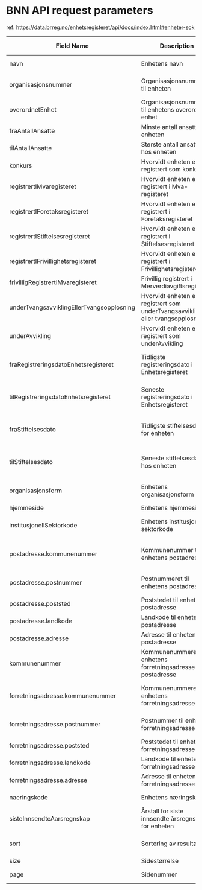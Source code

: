 # BNN API request parameters

ref: <https://data.brreg.no/enhetsregisteret/api/docs/index.html#enheter-sok>

| Field Name                                 | Description                                           | Data Type                | Notes |
| ------------------------------------------ | ----------------------------------------------------- | ------------------------ | ----- |
| navn                                       | Enhetens navn                                         | String                   | Fritekst på 1 til 180 tegn |
| organisasjonsnummer                        | Organisasjonsnummeret til enheten                     | String                   | Kommaseparert liste med organisasjonsnummer |
| overordnetEnhet                            | Organisasjonsnummeret til enhetens overordnede enhet   | String                   | Streng med 9 siffer |
| fraAntallAnsatte                           | Minste antall ansatte hos enheten                     | Int                      | Tall må være 0, 1 eller større enn 4 |
| tilAntallAnsatte                           | Største antall ansatte hos enheten                    | Int                      | Tall må være 0, 4, eller over 4 |
| konkurs                                    | Hvorvidt enheten er registrert som konkurs            | Boolean                  | true/false |
| registrertIMvaregisteret                   | Hvorvidt enheten er registrert i Mva-registeret       | Boolean                  | true/false |
| registrertIForetaksregisteret              | Hvorvidt enheten er registrert i Foretaksregisteret   | Boolean                  | true/false |
| registrertIStiftelsesregisteret            | Hvorvidt enheten er registrert i Stiftelsesregisteret | Boolean                  | true/false |
| registrertIFrivillighetsregisteret         | Hvorvidt enheten er registrert i Frivillighetsregisteret | Boolean                | true/false |
| frivilligRegistrertIMvaregisteret          | Frivillig registrert i Merverdiavgiftsregisteret      | String                   | Kommaseparert liste med beskrivelser |
| underTvangsavviklingEllerTvangsopplosning  | Hvorvidt enheten er registrert som underTvangsavvikling eller tvangsopplosning | Boolean | true/false |
| underAvvikling                             | Hvorvidt enheten er registrert som underAvvikling      | Boolean                  | true/false |
| fraRegistreringsdatoEnhetsregisteret        | Tidligste registreringsdato i Enhetsregisteret         | String (yyyy-MM-dd)      | Dato (ISO-8601): yyyy-MM-dd |
| tilRegistreringsdatoEnhetsregisteret        | Seneste registreringsdato i Enhetsregisteret           | String (yyyy-MM-dd)      | Dato (ISO-8601): yyyy-MM-dd |
| fraStiftelsesdato                          | Tidligste stiftelsesdato for enheten                   | String (yyyy-MM-dd)      | Dato (ISO-8601): yyyy-MM-dd |
| tilStiftelsesdato                          | Seneste stiftelsesdato hos enheten                     | String (yyyy-MM-dd)      | Dato (ISO-8601): yyyy-MM-dd |
| organisasjonsform                          | Enhetens organisasjonsform                            | String                   | Kommaseparert liste med organisajonsformer |
| hjemmeside                                 | Enhetens hjemmeside                                   | String                   | Fritekst |
| institusjonellSektorkode                    | Enhetens institusjonelle sektorkode                    | String                   | Kommaseparert liste med sektorkoder på 4 siffer |
| postadresse.kommunenummer                   | Kommunenummer til enhetens postadresse                 | String                   | Kommaseparert liste med kommunenummer på 4 siffer |
| postadresse.postnummer                      | Postnummeret til enhetens postadresse                  | String                   | Kommaseparert liste med postnummer på 4 siffer |
| postadresse.poststed                        | Poststedet til enhetens postadresse                    | String                   | Fritekst |
| postadresse.landkode                        | Landkode til enhetens postadresse                      | String                   | Kommaseparert liste med landkoder |
| postadresse.adresse                         | Adresse til enhetens postadresse                       | String                   | Kommaseparert liste med adresser |
| kommunenummer                              | Kommunenummeret til enhetens forretningsadresse eller postadresse | String          | Kommaseparert liste med kommunenummer på 4 siffer |
| forretningsadresse.kommunenummer            | Kommunenummeret til enhetens forretningsadresse         | String                   | Kommaseparert liste med kommunenummer på 4 siffer |
| forretningsadresse.postnummer               | Postnummer til enhetens forretningsadresse              | String                   | Kommaseparert liste med postnummer på 4 siffer |
| forretningsadresse.poststed                 | Poststedet til enhetens forretningsadresse              | String                   | Fritekst |
| forretningsadresse.landkode                 | Landkode til enhetens forretningsadresse                | String                   | Kommaseparert liste med landkoder |
| forretningsadresse.adresse                  | Adresse til enhetens forretningsadresse                 | String                   | Kommaseparert liste med adresser |
| naeringskode                               | Enhetens næringskode                                   | Array                    | Kommaseparert liste med næringskoder |
| sisteInnsendteAarsregnskap                  | Årstall for siste innsendte årsregnskap for enheten     | String                   | Kommaseparert liste med årstall på 4 siffer |
| sort                                       | Sortering av resultatsett                              | String                   | Feltnavn i enheten. Se Eksempel 3 - Sortere søkeresultat |
| size                                       | Sidestørrelse                                          | Int                      | Tall større enn 0 |
| page                                       | Sidenummer                                             | Int                      | Tall større enn eller lik 0 |
